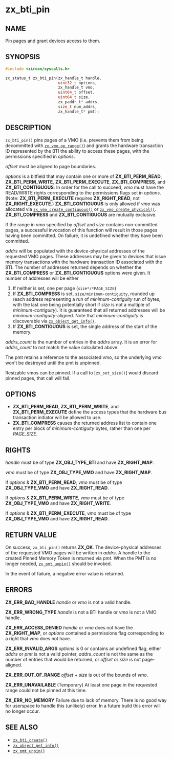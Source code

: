 # zx_bti_pin

## NAME

<!-- Updated by update-docs-from-abigen, do not edit. -->

Pin pages and grant devices access to them.

## SYNOPSIS

<!-- Updated by update-docs-from-abigen, do not edit. -->

```c
#include <zircon/syscalls.h>

zx_status_t zx_bti_pin(zx_handle_t handle,
                       uint32_t options,
                       zx_handle_t vmo,
                       uint64_t offset,
                       uint64_t size,
                       zx_paddr_t* addrs,
                       size_t num_addrs,
                       zx_handle_t* pmt);
```

## DESCRIPTION

`zx_bti_pin()` pins pages of a VMO (i.e. prevents them from being decommitted
with [`zx_vmo_op_range()`]) and grants the hardware
transaction ID represented by the BTI the ability to access these pages,
with the permissions specified in *options*.

*offset* must be aligned to page boundaries.

*options* is a bitfield that may contain one or more of **ZX_BTI_PERM_READ**,
**ZX_BTI_PERM_WRITE**, **ZX_BTI_PERM_EXECUTE**, **ZX_BTI_COMPRESS**, and
**ZX_BTI_CONTIGUOUS**.  In order for the call to succeed, *vmo* must have the
READ/WRITE rights corresponding to the permissions flags set in *options*.
(Note: **ZX_BTI_PERM_EXECUTE** requires **ZX_RIGHT_READ**, not **ZX_RIGHT_EXECUTE**.)
**ZX_BTI_CONTIGUOUS** is only allowed if *vmo* was allocated via
[`zx_vmo_create_contiguous()`] or [`zx_vmo_create_physical()`].
**ZX_BTI_COMPRESS** and **ZX_BTI_CONTIGUOUS** are mutually exclusive.

If the range in *vmo* specified by *offset* and *size* contains non-committed
pages, a successful invocation of this function will result in those pages
having been committed.  On failure, it is undefined whether they have been
committed.

*addrs* will be populated with the device-physical addresses of the requested
VMO pages.  These addresses may be given to devices that issue memory
transactions with the hardware transaction ID associated with the BTI.  The
number of addresses returned depends on whether the **ZX_BTI_COMPRESS** or
**ZX_BTI_CONTIGUOUS** options were given.  It number of addresses will be either
1) If neither is set, one per page (`size*/*PAGE_SIZE`)
2) If **ZX_BTI_COMPRESS** is set, `size/minimum-contiguity`, rounded up
   (each address representing a run of *minimum-contiguity* run of bytes,
   with the last one being potentially short if *size* is not a multiple of
   *minimum-contiguity*).  It is guaranteed that all returned addresses will be
   *minimum-contiguity*-aligned.  Note that *minimum-contiguity* is discoverable
   via [`zx_object_get_info()`].
3) If **ZX_BTI_CONTIGUOUS** is set, the single address of the start of the memory.

*addrs_count* is the number of entries in the *addrs* array.  It is an error for
*addrs_count* to not match the value calculated above.

The pmt retains a reference to the associated vmo, so the underlying vmo won't be
destroyed until the pmt is unpinned.

Resizable vmos can be pinned. If a call to [`zx_set_size()`] would discard pinned pages,
that call will fail.

## OPTIONS

- **ZX_BTI_PERM_READ**, **ZX_BTI_PERM_WRITE**, and **ZX_BTI_PERM_EXECUTE** define
  the access types that the hardware bus transaction initiator will be allowed
  to use.
- **ZX_BTI_COMPRESS** causes the returned address list to contain one entry per
  block of *minimum-contiguity* bytes, rather than one per *PAGE_SIZE*.

## RIGHTS

<!-- Updated by update-docs-from-abigen, do not edit. -->

*handle* must be of type **ZX_OBJ_TYPE_BTI** and have **ZX_RIGHT_MAP**.

*vmo* must be of type **ZX_OBJ_TYPE_VMO** and have **ZX_RIGHT_MAP**.

If *options* & **ZX_BTI_PERM_READ**, *vmo* must be of type **ZX_OBJ_TYPE_VMO** and have **ZX_RIGHT_READ**.

If *options* & **ZX_BTI_PERM_WRITE**, *vmo* must be of type **ZX_OBJ_TYPE_VMO** and have **ZX_RIGHT_WRITE**.

If *options* & **ZX_BTI_PERM_EXECUTE**, *vmo* must be of type **ZX_OBJ_TYPE_VMO** and have **ZX_RIGHT_READ**.

## RETURN VALUE

On success, `zx_bti_pin()` returns **ZX_OK**.  The device-physical addresses of the
requested VMO pages will be written in *addrs*.  A handle to the created Pinned
Memory Token is returned via *pmt*.  When the PMT is no longer needed,
[`zx_pmt_unpin()`] should be invoked.

In the event of failure, a negative error value is returned.

## ERRORS

**ZX_ERR_BAD_HANDLE**  *handle* or *vmo* is not a valid handle.

**ZX_ERR_WRONG_TYPE**  *handle* is not a BTI handle or *vmo* is not a VMO handle.

**ZX_ERR_ACCESS_DENIED** *handle* or *vmo* does not have the **ZX_RIGHT_MAP**, or
*options* contained a permissions flag corresponding to a right that *vmo* does not have.

**ZX_ERR_INVALID_ARGS** *options* is 0 or contains an undefined flag, either *addrs* or *pmt*
is not a valid pointer, *addrs_count* is not the same as the number of entries that would be
returned, or *offset* or *size* is not page-aligned.

**ZX_ERR_OUT_OF_RANGE** *offset* + *size* is out of the bounds of *vmo*.

**ZX_ERR_UNAVAILABLE** (Temporary) At least one page in the requested range could
not be pinned at this time.

**ZX_ERR_NO_MEMORY**  Failure due to lack of memory.
There is no good way for userspace to handle this (unlikely) error.
In a future build this error will no longer occur.

## SEE ALSO

 - [`zx_bti_create()`]
 - [`zx_object_get_info()`]
 - [`zx_pmt_unpin()`]

<!-- References updated by update-docs-from-abigen, do not edit. -->

[`zx_bti_create()`]: bti_create.md
[`zx_object_get_info()`]: object_get_info.md
[`zx_pmt_unpin()`]: pmt_unpin.md
[`zx_vmo_create_contiguous()`]: vmo_create_contiguous.md
[`zx_vmo_create_physical()`]: vmo_create_physical.md
[`zx_vmo_op_range()`]: vmo_op_range.md
